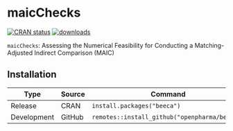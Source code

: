 # maicChecks <a href="https://github.com/clyau/maicChecks"><img align="right" height="140"/></a>

<!-- badges: start -->

[![CRAN status](https://badges.cranchecks.info/flavor/release/maicChecks.svg)](https://cran.r-project.org/web/checks/check_results_maicChecks.html) [![downloads](https://cranlogs.r-pkg.org/badges/maicChecks)](https://www.rdocumentation.org/trends)

<!-- badges: end -->

`maicChecks`: Assessing the Numerical Feasibility for Conducting a Matching-Adjusted Indirect Comparison (MAIC)

## Installation

| Type        | Source | Command                                       |
|-------------|--------|-----------------------------------------------|
| Release     | CRAN   | `install.packages("beeca")`                   |
| Development | GitHub | `remotes::install_github("openpharma/beeca")` |
